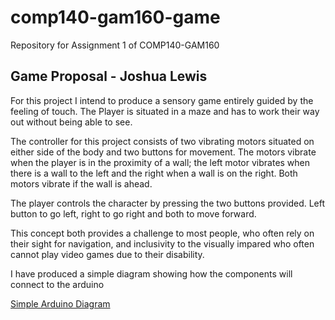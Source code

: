 # comp140-gam160-game
Repository for Assignment 1 of COMP140-GAM160

## Game Proposal - Joshua Lewis
For this project I intend to produce a sensory game entirely guided by the feeling of touch.
The Player is situated in a maze and has to work their way out without being able to see.

The controller for this project consists of two vibrating motors situated on either side of the body and two buttons for movement.
The motors vibrate when the player is in the proximity of a wall; the left motor vibrates when there is a wall to the left
and the right when a wall is on the right. Both motors vibrate if the wall is ahead.

The player controls the character by pressing the two buttons provided. Left button to go left, right to go right and both to move forward.

This concept both provides a challenge to most people, who often rely on their sight for navigation, and inclusivity to the visually
impared who often cannot play video games due to their disability.

I have produced a simple diagram showing how the components will connect to the arduino

[Simple Arduino Diagram](https://drive.google.com/file/d/1x7FtyvR28s5QIVyMnP1xsCqJA23axiF8/view?usp=sharing)
